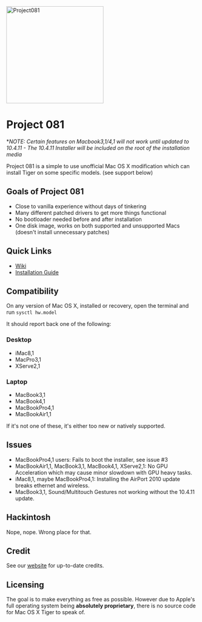 <img width="256" alt="Project081" src="https://user-images.githubusercontent.com/71722170/124338538-d20d2e80-dba8-11eb-813a-846e37cfd656.png">

# Project 081

**NOTE: Certain features on Macbook3,1/4,1 will not work until updated to 10.4.11 - The 10.4.11 Installer will be included on the root of the installation media*

Project 081 is a simple to use unofficial Mac OS X modification which can install Tiger on some specific models. (see support below)

## Goals of Project 081

- Close to vanilla experience without days of tinkering
- Many different patched drivers to get more things functional
- No bootloader needed before and after installation
- One disk image, works on both supported and unsupported Macs (doesn't install unnecessary patches)

## Quick Links
- [Wiki](https://github.com/p081/wiki/wiki)
- [Installation Guide](https://speedie.gq/projects/p081-install-guide.php)

## Compatibility

On any version of Mac OS X, installed or recovery, open the terminal and run `sysctl hw.model`

It should report back one of the following:

### Desktop

- iMac8,1
- MacPro3,1
- XServe2,1

### Laptop

- MacBook3,1
- MacBook4,1
- MacBookPro4,1
- MacBookAir1,1

If it's not one of these, it's either too new or natively supported.

## Issues

- MacBookPro4,1 users: Fails to boot the installer, see issue #3
- MacBookAir1,1, MacBook3,1, MacBook4,1, XServe2,1: No GPU Acceleration which may cause minor slowdown with GPU heavy tasks.
- iMac8,1, maybe MacBookPro4,1: Installing the AirPort 2010 update breaks ethernet and wireless.
- MacBook3,1, Sound/Multitouch Gestures not working without the 10.4.11 update. 

## Hackintosh

Nope, nope. Wrong place for that.

## Credit

See our [website](https://speedie.gq/projects/project081.php) for up-to-date credits.

## Licensing

The goal is to make everything as free as possible. However due to Apple's full operating system being **absolutely proprietary**, there is no source code for Mac OS X Tiger to speak of.
